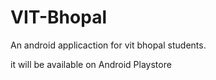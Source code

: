 # VIT-Bhopal

An android applicaction for vit bhopal students.

it will be available on Android Playstore
